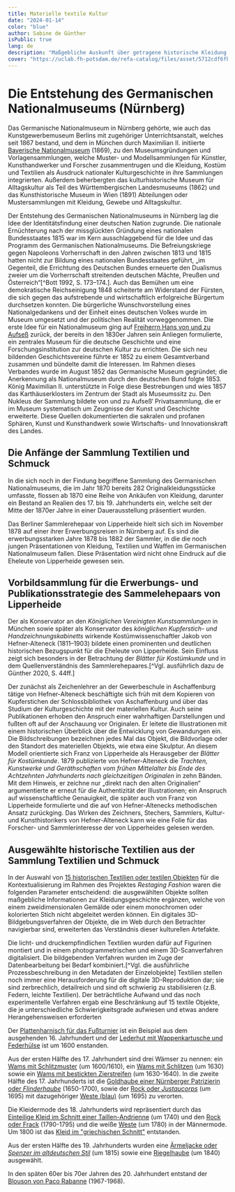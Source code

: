 ```yaml
---
title: Materielle textile Kultur
date: "2024-01-14"
color: "blue"
author: Sabine de Günther
isPublic: true
lang: de
description: "Maßgebliche Auskunft über getragene historische Kleidung geben die oft fragilen historischen Textilien; sie erweitern die Informationen aus Bild- und Schriftquellen um die Objekthaftigkeit und Materialität selbst. Mittels einer Kombination aus 3D-Scan und photogrammetrischer Erfassung konnten für 15 ausgewählte textile Ensembles aus dem Germanischen Nationalmuseum navigierbare 3D-Modelle erstellt werden."
cover: "https://uclab.fh-potsdam.de/refa-catalog/files/asset/5712cdf6fb0051df34f92ff28a7603c7bb2fc2f7.png"
---
```

# Die Entstehung des Germanischen Nationalmuseums (Nürnberg)
Das Germanische Nationalmuseum in Nürnberg gehörte, wie auch das Kunstgewerbemuseum Berlins mit zugehöriger Unterrichtsanstalt, welches seit 1867 bestand, und dem in München durch Maximilian II. initiierte [Bayerische Nationalmuseum](https://d-nb.info/gnd/2005502-X) (1869), zu den Museumsgründungen und Vorlagensammlungen, welche Muster- und Modellsammlungen für Künstler, Kunsthandwerker und Forscher zusammentrugen und die Kleidung, Kostüm und Textilien als Ausdruck nationaler Kulturgeschichte in ihre Sammlungen integrierten. Außerdem beherbergten das kulturhistorische Museum für Alltagskultur als Teil des Württembergischen Landesmuseums (1862) und das Kunsthistorische Museum in Wien (1891) Abteilungen oder Mustersammlungen mit Kleidung, Gewebe und Alltagskultur.

Der Entstehung des Germanischen Nationalmuseums in Nürnberg lag die Idee der Identitätsfindung einer deutschen Nation zugrunde. Die nationale Ernüchterung nach der missglückten Gründung eines nationalen Bundesstaates 1815 war im Kern ausschlaggebend für die Idee und das Programm des Germanischen Nationalmuseums. Die Befreiungskriege gegen Napoleons Vorherrschaft in den Jahren zwischen 1813 und 1815 hatten nicht zur Bildung eines nationalen Bundesstaates geführt, „im Gegenteil, die Errichtung des Deutschen Bundes erneuerte den Dualismus zweier um die Vorherrschaft streitenden deutschen Mächte, Preußen und Österreich“[^Bott 1992, S. 173–174.]. Auch das Bemühen um eine demokratische Reichseinigung 1848 scheiterte am Widerstand der Fürsten, die sich gegen das aufstrebende und wirtschaftlich erfolgreiche Bürgertum durchsetzen konnten. Die bürgerliche Wunschvorstellung eines Nationalgedankens und der Einheit eines deutschen Volkes wurde im Museum umgesetzt und der politischen Realität vorweggenommen. Die erste Idee für ein Nationalmuseum ging auf [Freiherrn Hans von und zu Aufseß](https://d-nb.info/gnd/118848526) zurück, der bereits in den 1830er Jahren sein Anliegen formulierte, ein zentrales Museum für die deutsche Geschichte und eine Forschungsinstitution zur deutschen Kultur zu errichten. Die sich neu bildenden Geschichtsvereine führte er 1852 zu einem Gesamtverband zusammen und bündelte damit die Interessen. Im Rahmen dieses Verbandes wurde im August 1852 das Germanische Museum gegründet; die Anerkennung als Nationalmuseum durch den deutschen Bund folgte 1853. König Maximilian II. unterstützte in Folge diese Bestrebungen und wies 1857 das Karthäuserklosters im Zentrum der Stadt als Museumssitz zu. Den Nukleus der Sammlung bildete von und zu Aufseß‘ Privatsammlung, die er im Museum systematisch um Zeugnisse der Kunst und Geschichte erweiterte. Diese Quellen dokumentierten die sakralen und profanen Sphären, Kunst und Kunsthandwerk sowie Wirtschafts- und Innovationskraft des Landes.

## Die Anfänge der Sammlung Textilien und Schmuck
In die sich noch in der Findung begriffene Sammlung des Germanischen Nationalmuseums, die im Jahr 1870 bereits 282 Originalkleidungsstücke umfasste, flossen ab 1870 eine Reihe von Ankäufen von Kleidung, darunter ein Bestand an Realien des 17. bis 19. Jahrhunderts ein, welche seit der Mitte der 1870er Jahre in einer Dauerausstellung präsentiert wurden. 

Das Berliner Sammlerehepaar von Lipperheide hielt sich sich im November 1878 auf einer ihrer Erwerbungsreisen in Nürnberg auf. Es sind die erwerbungsstarken Jahre 1878 bis 1882 der Sammler, in die die noch jungen Präsentationen von Kleidung, Textilien und Waffen im Germanischen Nationalmuseum fallen. Diese Präsentation wird nicht ohne Eindruck auf die Eheleute von Lipperheide gewesen sein.
## Vorbildsammlung für die Erwerbungs- und Publikationsstrategie des Sammelehepaars von Lipperheide
Der als Konservator an den *Königlichen Vereinigten Kunstsammlungen* in München sowie später als Konservator des *königlichen Kupferstich- und Handzeichnungskabinetts* wirkende Kostümwissenschaftler Jakob von Hefner-Alteneck (1811–1903) bildete einen prominenten und deutlichen historischen Bezugspunkt für die Eheleute von Lipperheide. Sein Einfluss zeigt sich besonders in der Betrachtung der *Blätter für Kostümkunde* und in dem Quellenverständnis des Sammlerehepaares.[^Vgl. ausführlich dazu de Günther 2020, S. 44ff.]

Der zunächst als Zeichenlehrer an der Gewerbeschule in Aschaffenburg tätige von Hefner-Alteneck beschäftigte sich früh mit dem Kopieren von Kupferstichen der Schlossbibliothek von Aschaffenburg und über das Studium der Kulturgeschichte mit der materiellen Kultur. Auch seine Publikationen erhoben den Anspruch einer wahrhaftigen Darstellungen und fußten oft auf der Anschauung vor Originalen. Er leitete die Illustrationen mit einem historischen Überblick über die Entwicklung von Gewandungen ein. Die Bildschreibungen bezeichnen jedes Mal das Objekt, die Bildvorlage oder den Standort des materiellen Objekts, wie etwa eine Skulptur. An diesem Modell orientierte sich Franz von Lipperheide als Herausgeber der *Blätter für Kostümkunde*.
1879 publizierte von Hefner-Alteneck die *Trachten, Kunstwerke und Geräthschaften vom frühen Mittelalter bis Ende des Achtzehnten Jahrhunderts nach gleichzeitigen Originalen* in zehn Bänden. Mit dem Hinweis, er zeichne nur „direkt nach den alten Originalien“ argumentierte er erneut für die Authentizität der Illustrationen; ein Anspruch auf wissenschaftliche Genauigkeit, die später auch von Franz von Lipperheide formulierte und die auf von Hefner-Altenecks methodischen Ansatz zurückging.
Das Wirken des Zeichners, Stechers, Sammlers, Kultur- und Kunsthistorikers von Hefner-Alteneck kann wie eine Folie für das Forscher- und Sammlerinteresse der von Lipperheides gelesen werden.

## Ausgewählte historische Textilien aus der Sammlung Textilien und Schmuck
In der Auswahl von [15 historischen Textilien oder textilen Objekten](item-set/45212) für die Kontextualisierung im Rahmen des Projektes *Restaging Fashion* waren die folgenden Parameter entscheidend: die ausgewählten Objekte sollten maßgebliche Informationen zur Kleidungsgeschichte ergänzen, welche von einem zweidimensionalen Gemälde oder einem  monochromen oder kolorierten Stich nicht abgeleitet werden können. Ein digitales 3D-Bildgebungsverfahren der Objekte, die im Web durch den Betrachter navigierbar sind, erweiterten das Verständnis dieser kulturellen Artefakte. 

Die licht- und druckempfindlichen Textilien wurden dafür auf Figurinen montiert und in einem photogrammetrischen und einem 3D-Scanverfahren digitalisiert.  Die bildgebenden Verfahren wurden im Zuge der Datenbearbeitung bei Bedarf kombiniert.[^Vgl. die ausführliche Prozessbeschreibung in den Metadaten der Einzelobjekte] Textilien stellen noch immer eine Herausforderung für die digitale 3D-Reproduktion dar; sie sind zerbrechlich, detailreich und sind oft schwierig zu stabilisieren (z.B. Federn, leichte Textilien). Der beträchtliche Aufwand und das noch experimentelle Verfahren ergab eine Beschränkung auf 15 textile Objekte, die je unterschiedliche Schwierigkeitsgrade aufwiesen und etwas andere Herangehensweisen erforderten

Der [Plattenharnisch für das Fußturnier](item/19630) ist ein Beispiel aus dem ausgehenden 16. Jahrhundert und der [Lederhut mit Wappenkartusche und Federhülse](item/25338) ist um 1600 enstanden.

Aus der ersten Hälfte des 17. Jahrhundert sind drei Wämser zu nennen: ein [Wams mit Schlitzmuster](item/19078) (um 1600/1610), ein [Wams mit Schlitzen](item/19898) (um 1630) sowie ein [Wams mit bestickten Zierstreifen](item/19905) (um 1630-1640). In die zweite Hälfte des 17. Jahrhunderts ist die [Goldhaube einer Nürnberger Patrizierin oder *Flinderhaube*](item/19903) (1650-1700), sowie der [Rock oder *Justaucorps*](item/18851) (um 1695) mit dazugehöriger [Weste (blau)](item/18844) (um 1695) zu verorten.

Die Kleidermode des 18. Jahrhunderts wird repräsentiert durch das [Einteilige Kleid im Schnitt einer Taillen-Andrienne](item/19625) (um 1740) und den [Rock oder Frack](item/19110) (1790-1795) und die weiße [Weste](item/18828) (um 1780) in der Männermode. Um 1800 ist das [Kleid im "griechischen Schnitt"](item/19901) entstanden. 

Aus der ersten Hälfte des 19. Jahrhunderts wurden eine [Ärmeljacke oder *Spenzer im altdeutschen Stil*](item/18742) (um 1815) sowie eine [Riegelhaube](item/19618) (um 1840) ausgewählt.

In den späten 60er bis 70er Jahren des 20. Jahrhundert entstand der [Blouson von Paco Rabanne](item/19078) (1967-1968).
